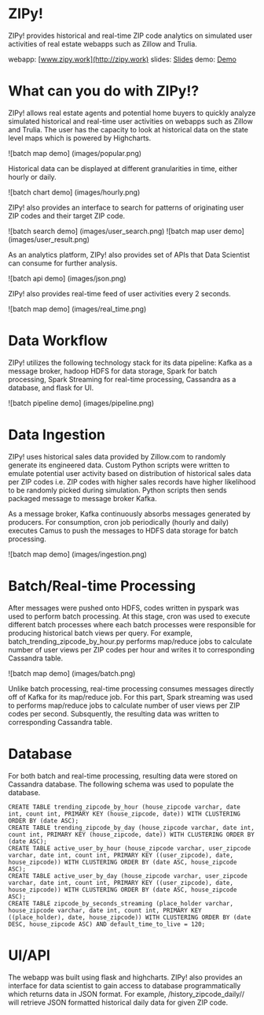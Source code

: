 # ZIPy!

ZIPy! provides historical and real-time ZIP code analytics on simulated user activities of real estate webapps such as Zillow and Trulia.

webapp: [www.zipy.work](http://zipy.work)
slides: [Slides](https://www.slideshare.net/secret/lwc3joVe893kl6)
demo:   [Demo]()

# What can you do with ZIPy!?

ZIPy! allows real estate agents and potential home buyers to quickly analyze simulated historical and real-time user activities on webapps
such as Zillow and Trulia. The user has the capacity to look at historical data on the state level maps which is powered by Highcharts.

![batch map demo] (images/popular.png)

Historical data can be displayed at different granularities in time, either hourly or daily.

![batch chart demo] (images/hourly.png)

ZIPy! also provides an interface to search for patterns of originating user ZIP codes and their target ZIP code.

![batch search demo] (images/user_search.png)
![batch map user demo] (images/user_result.png)

As an analytics platform, ZIPy! also provides set of APIs that Data Scientist can consume for further analysis.

![batch api demo] (images/json.png)

ZIPy! also provides real-time feed of user activities every 2 seconds.

![batch map demo] (images/real_time.png)

# Data Workflow

ZIPy! utilizes the following technology stack for its data pipeline: Kafka as a message broker, hadoop HDFS for data storage,
Spark for batch processing, Spark Streaming for real-time processing, Cassandra as a database, and flask for UI.

![batch pipeline demo] (images/pipeline.png)

# Data Ingestion

ZIPy! uses historical sales data provided by Zillow.com to randomly generate its engineered data. Custom Python scripts were written
to emulate potential user activity based on distribution of historical sales data per ZIP codes i.e. ZIP codes with higher sales records
have higher likelihood to be randomly picked during simulation. Python scripts then sends packaged message to message broker Kafka.

As a message broker, Kafka continuously absorbs messages generated by producers. For consumption, cron job periodically (hourly and daily)
executes Camus to push the messages to HDFS data storage for batch processing.

![batch map demo] (images/ingestion.png)

# Batch/Real-time Processing

After messages were pushed onto HDFS, codes written in pyspark was used to perform batch processing. At this stage, cron was used to execute
different batch processes where each batch processes were responsible for producing historical batch views per query. For example, batch_trending_zipcode_by_hour.py
performs map/reduce jobs to calculate number of user views per ZIP codes per hour and writes it to corresponding Cassandra table.

![batch map demo] (images/batch.png)

Unlike batch processing, real-time processing consumes messages directly off of Kafka for its map/reduce job. For this part, Spark streaming was
used to performs map/reduce jobs to calculate number of user views per ZIP codes per second. Subsquently, the resulting data was written to
corresponding Cassandra table.

# Database

For both batch and real-time processing, resulting data were stored on Cassandra database. The following schema was used to populate the database.

```
CREATE TABLE trending_zipcode_by_hour (house_zipcode varchar, date int, count int, PRIMARY KEY (house_zipcode, date)) WITH CLUSTERING ORDER BY (date ASC);
CREATE TABLE trending_zipcode_by_day (house_zipcode varchar, date int, count int, PRIMARY KEY (house_zipcode, date)) WITH CLUSTERING ORDER BY (date ASC);
CREATE TABLE active_user_by_hour (house_zipcode varchar, user_zipcode varchar, date int, count int, PRIMARY KEY ((user_zipcode), date, house_zipcode)) WITH CLUSTERING ORDER BY (date ASC, house_zipcode ASC);
CREATE TABLE active_user_by_day (house_zipcode varchar, user_zipcode varchar, date int, count int, PRIMARY KEY ((user_zipcode), date, house_zipcode)) WITH CLUSTERING ORDER BY (date ASC, house_zipcode ASC);
CREATE TABLE zipcode_by_seconds_streaming (place_holder varchar, house_zipcode varchar, date int, count int, PRIMARY KEY ((place_holder), date, house_zipcode)) WITH CLUSTERING ORDER BY (date DESC, house_zipcode ASC) AND default_time_to_live = 120;
```

# UI/API

The webapp was built using flask and highcharts. ZIPy! also provides an interface for data scientist to gain access to database programmatically
which returns data in JSON format. For example, /history_zipcode_daily/<ZIPcode>/ will retrieve JSON formatted historical daily data for given ZIP code.